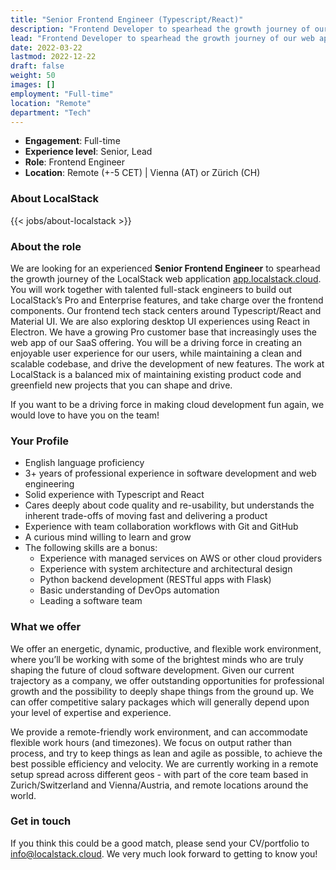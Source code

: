 ```yaml
---
title: "Senior Frontend Engineer (Typescript/React)"
description: "Frontend Developer to spearhead the growth journey of our web application."
lead: "Frontend Developer to spearhead the growth journey of our web application."
date: 2022-03-22
lastmod: 2022-12-22
draft: false
weight: 50
images: []
employment: "Full-time"
location: "Remote"
department: "Tech"
---
```


* **Engagement**: Full-time
* **Experience level**: Senior, Lead
* **Role**: Frontend Engineer
* **Location**: Remote (+-5 CET) | Vienna (AT) or Zürich (CH)

### About LocalStack

{{< jobs/about-localstack >}}

### About the role

We are looking for an experienced **Senior Frontend Engineer** to spearhead the growth journey of the LocalStack web application [app.localstack.cloud](https://app.localstack.cloud).
You will work together with talented full-stack engineers to build out LocalStack’s Pro and Enterprise features, and take charge over the frontend components.
Our frontend tech stack centers around Typescript/React and Material UI.
We are also exploring desktop UI experiences using React in Electron.
We have a growing Pro customer base that increasingly uses the web app of our SaaS offering.
You will be a driving force in creating an enjoyable user experience for our users, while maintaining a clean and scalable codebase, and drive the development of new features.
The work at LocalStack is a balanced mix of maintaining existing product code and greenfield new projects that you can shape and drive.

If you want to be a driving force in making cloud development fun again, we would love to have you on the team!

### Your Profile

- English language proficiency
- 3+ years of professional experience in software development and web engineering
- Solid experience with Typescript and React
- Cares deeply about code quality and re-usability, but understands the inherent trade-offs of moving fast and delivering a product
- Experience with team collaboration workflows with Git and GitHub
- A curious mind willing to learn and grow
- The following skills are a bonus:
    - Experience with managed services on AWS or other cloud providers
    - Experience with system architecture and architectural design
    - Python backend development (RESTful apps with Flask)
    - Basic understanding of DevOps automation
    - Leading a software team

### What we offer

We offer an energetic, dynamic, productive, and flexible work environment, where you’ll be working with some of the brightest minds who are truly shaping the future of cloud software development. Given our current trajectory as a company, we offer outstanding opportunities for professional growth and the possibility to deeply shape things from the ground up. We can offer competitive salary packages which will generally depend upon your level of expertise and experience.

We provide a remote-friendly work environment, and can accommodate flexible work hours (and timezones). We focus on output rather than process, and try to keep things as lean and agile as possible, to achieve the best possible efficiency and velocity. We are currently working in a remote setup spread across different geos - with part of the core team based in Zurich/Switzerland and Vienna/Austria, and remote locations around the world.

### Get in touch

If you think this could be a good match, please send your CV/portfolio to <a href="mailto:info@localstack.cloud">info@localstack.cloud</a>. We very much look forward to getting to know you!
